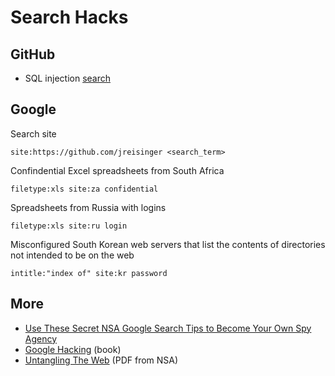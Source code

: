 # Search Hacks

## GitHub

* SQL injection [search](https://github.com/search?p=3&q=extension%3Aphp+mysql_query+%24_GET&ref=searchresults&type=Code&utm_source=hackernewsletter&utm_medium=email)

## Google

Search site

    site:https://github.com/jreisinger <search_term>

Confindential Excel spreadsheets from South Africa

    filetype:xls site:za confidential
    
Spreadsheets from Russia with logins

    filetype:xls site:ru login
    
Misconfigured South Korean web servers that list the contents of directories not intended to be on the web

    intitle:"index of" site:kr password

## More

* [Use These Secret NSA Google Search Tips to Become Your Own Spy Agency](http://www.wired.com/threatlevel/2013/05/nsa-manual-on-hacking-internet/)
* [Google Hacking](http://www.amazon.com/Google-Hacking-Penetration-Testers-Johnny/dp/1597491764) (book)
* [Untangling The Web](http://www.nsa.gov/public_info/_files/Untangling_the_Web.pdf) (PDF from NSA)

